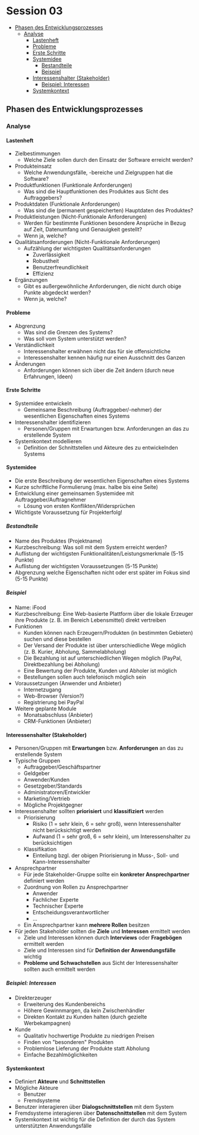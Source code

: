 # Session 03

<!-- toc orderedList:0 depthFrom:2 depthTo:6 -->

* [Phasen des Entwicklungsprozesses](#phasen-des-entwicklungsprozesses)
  * [Analyse](#analyse)
    * [Lastenheft](#lastenheft)
    * [Probleme](#probleme)
    * [Erste Schritte](#erste-schritte)
    * [Systemidee](#systemidee)
      * [Bestandteile](#bestandteile)
      * [Beispiel](#beispiel)
    * [Interessenshalter (Stakeholder)](#interessenshalter-stakeholder)
      * [Beispiel: Interessen](#beispiel-interessen)
    * [Systemkontext](#systemkontext)

<!-- tocstop -->

## Phasen des Entwicklungsprozesses
### Analyse
#### Lastenheft
* Zielbestimmungen
  * Welche Ziele sollen durch den Einsatz der Software erreicht werden?
* Produkteinsatz
  * Welche Anwendungsfälle, -bereiche und Zielgruppen hat die Software?
* Produktfunktionen (Funktionale Anforderungen)
  * Was sind die Hauptfunktionen des Produktes aus Sicht des Auftraggebers?
* Produktdaten (Funktionale Anforderungen)
  * Was sind die (permanent gespeicherten) Hauptdaten des Produktes?
* Produktleistungen (Nicht-Funktionale Anforderungen)
  * Werden für bestimmte Funktionen besondere Ansprüche in Bezug auf Zeit, Datenumfang und Genauigkeit gestellt?
  * Wenn ja, welche?
* Qualitätsanforderungen (Nicht-Funktionale Anforderungen)
  * Aufzählung der wichtigsten Qualitätsanforderungen
    * Zuverlässigkeit
    * Robustheit
    * Benutzerfreundlichkeit
    * Effizienz
* Ergänzungen
  * Gibt es außergewöhnliche Anforderungen, die nicht durch obige Punkte abgedeckt werden?
  * Wenn ja, welche?

#### Probleme
* Abgrenzung
  * Was sind die Grenzen des Systems?
  * Was soll vom System unterstützt werden?
* Verständlichkeit
  * Interessenshalter erwähnen nicht das für sie offensichtliche
  * Interessenshalter kennen häufig nur einen Ausschnitt des Ganzen
* Änderungen
  * Anforderungen können sich über die Zeit ändern (durch neue Erfahrungen, Ideen)

#### Erste Schritte
* Systemidee entwickeln
  * Gemeinsame Beschreibung (Auftraggeber/-nehmer) der wesentlichen Eigenschaften eines Systems
* Interessenshalter identifizieren
  * Personen/Gruppen mit Erwartungen bzw. Anforderungen an das zu erstellende System  
* Systemkontext modellieren
  * Definition der Schnittstellen und Akteure des zu entwickelnden Systems

#### Systemidee
* Die erste Beschreibung der wesentlichen Eigenschaften eines Systems
* Kurze schriftliche Formulierung (max. halbe bis eine Seite)
* Entwicklung einer gemeinsamen Systemidee mit Auftraggeber/Auftragnehmer
  * Lösung von ersten Konflikten/Widersprüchen
* Wichtigste Voraussetzung für Projekterfolg!

##### Bestandteile
* Name des Produktes (Projektname)
* Kurzbeschreibung: Was soll mit dem System erreicht werden?
* Auflistung der wichtigsten Funktionalitäten/Leistungsmerkmale (5-15 Punkte)
* Auflistung der wichtigsten Voraussetzungen (5-15 Punkte)
* Abgrenzung welche Eigenschaften nicht oder erst später im Fokus sind (5-15 Punkte)

##### Beispiel
* Name: iFood
* Kurzbeschreibung: Eine Web-basierte Plattform über die lokale Erzeuger ihre Produkte (z. B. im Bereich Lebensmittel) direkt vertreiben
* Funktionen
  * Kunden können nach Erzeugern/Produkten (in bestimmten Gebieten) suchen und diese bestellen
  * Der Versand der Produkte ist über unterschiedliche Wege möglich (z. B. Kurier, Abholung, Sammelabholung)
  * Die Bezahlung ist auf unterschiedlichen Wegen möglich (PayPal, Direktbezahlung bei Abholung)
  * Eine Bewertung der Produkte, Kunden und Abholer ist möglich
  * Bestellungen sollen auch telefonisch möglich sein
* Voraussetzungen (Anwender und Anbieter)
  * Internetzugang
  * Web-Browser (Version?)
  * Registrierung bei PayPal
* Weitere geplante Module
  * Monatsabschluss (Anbieter)
  * CRM-Funktionen (Anbieter)

#### Interessenshalter (Stakeholder)
* Personen/Gruppen mit **Erwartungen** bzw. **Anforderungen** an das zu erstellende System
* Typische Gruppen
  * Auftraggeber/Geschäftspartner
  * Geldgeber
  * Anwender/Kunden
  * Gesetzgeber/Standards
  * Administratoren/Entwickler
  * Marketing/Vertrieb
  * Mögliche Projektgegner
* Interessenshalter sollten **priorisiert** und **klassifiziert** werden
  * Priorisierung
    * Risiko (1 = sehr klein, 6 = sehr groß), wenn Interessenshalter nicht berücksichtigt werden
    * Aufwand (1 = sehr groß, 6 = sehr klein), um Interessenshalter zu berücksichtigen
  * Klassifikation
    * Einteilung bzgl. der obigen Priorisierung in Muss-, Soll- und Kann-Interessenshalter
* Ansprechpartner
  * Für jede Stakeholder-Gruppe sollte ein **konkreter Ansprechpartner** definiert werden
  * Zuordnung von Rollen zu Ansprechpartner
    * Anwender
    * Fachlicher Experte
    * Technischer Experte
    * Entscheidungsverantwortlicher
    * ...
  * Ein Ansprechpartner kann **mehrere Rollen** besitzen
* Für jeden Stakeholder sollten die **Ziele** und **Interessen** ermittelt werden
  * Ziele und Interessen können durch **Interviews** oder **Fragebögen** ermittelt werden
  * Ziele und Interessen sind für **Definition der Anwendungsfälle** wichtig
  * **Probleme und Schwachstellen** aus Sicht der Interessenshalter sollten auch ermittelt werden

##### Beispiel: Interessen
* Direkterzeuger
  * Erweiterung des Kundenbereichs
  * Höhere Gewinnmargen, da kein Zwischenhändler
  * Direkten Kontakt zu Kunden halten (durch gezielte Werbekampagnen)
* Kunde
  * Qualitativ hochwertige Produkte zu niedrigen Preisen
  * Finden von "besonderen" Produkten
  * Problemlose Lieferung der Produkte statt Abholung
  * Einfache Bezahlmöglichkeiten

#### Systemkontext
* Definiert **Akteure** und **Schnittstellen**
* Mögliche Akteure
  * Benutzer
  * Fremdsysteme
* Benutzer interagieren über **Dialogschnittstellen** mit dem System
* Fremdsysteme interagieren über **Datenschnittstellen** mit dem System
* Systemkontext ist wichtig für die Definition der durch das System unterstützten Anwendungsfälle
